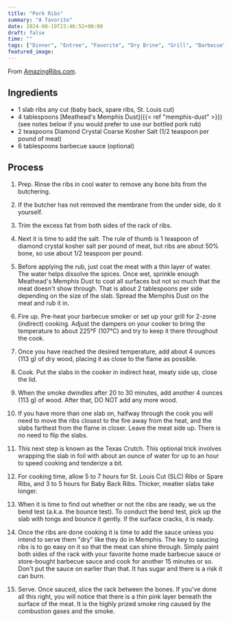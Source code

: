 ```yaml
---
title: "Pork Ribs"
summary: "A favorite"
date: 2024-08-19T23:46:52+00:00
draft: false
time: ""
tags: ["Dinner", "Entree", "Favorite", "Dry Brine", "Grill", "Barbecue", "Pork", "Smoking"]
featured_image: 
---
```


From [AmazingRibs.com](https://amazingribs.com/best-barbecue-ribs-recipe/#recipe).

## Ingredients

- 1 slab ribs any cut (baby back, spare ribs, St. Louis cut)
- 4 tablespoons [Meathead's Memphis Dust]({{< ref "memphis-dust" >}}) (see notes below if you would prefer to use our bottled pork rub)
- 2 teaspoons Diamond Crystal Coarse Kosher Salt (1/2 teaspoon per pound of meat)
- 6 tablespoons barbecue sauce (optional)

## Process
1. Prep. Rinse the ribs in cool water to remove any bone bits from the butchering.

1. If the butcher has not removed the membrane from the under side, do it yourself.

1. Trim the excess fat from both sides of the rack of ribs.

1. Next it is time to add the salt. The rule of thumb is 1 teaspoon of diamond crystal kosher salt per pound of meat, but ribs are about 50% bone, so use about 1/2 teaspoon per pound.

1. Before applying the rub, just coat the meat with a thin layer of water. The water helps dissolve the spices. Once wet, sprinkle enough Meathead's Memphis Dust to coat all surfaces but not so much that the meat doesn't show through. That is about 2 tablespoons per side depending on the size of the slab. Spread the Memphis Dust on the meat and rub it in.

1. Fire up. Pre-heat your barbecue smoker or set up your grill for 2-zone (indirect) cooking. Adjust the dampers on your cooker to bring the temperature to about 225°F (107°C) and try to keep it there throughout the cook.

1. Once you have reached the desired temperature, add about 4 ounces (113 g) of dry wood, placing it as close to the flame as possible.

1. Cook. Put the slabs in the cooker in indirect heat, meaty side up, close the lid.

1. When the smoke dwindles after 20 to 30 minutes, add another 4 ounces (113 g) of wood. After that, DO NOT add any more wood.

1. If you have more than one slab on, halfway through the cook you will need to move the ribs closest to the fire away from the heat, and the slabs farthest from the flame in closer. Leave the meat side up. There is no need to flip the slabs.

1. This next step is known as the Texas Crutch. This optional trick involves wrapping the slab in foil with about an ounce of water for up to an hour to speed cooking and tenderize a bit.

1. For cooking time, allow 5 to 7 hours for St. Louis Cut (SLC) Ribs or Spare Ribs, and 3 to 5 hours for Baby Back Ribs. Thicker, meatier slabs take longer.

1. When it is time to find out whether or not the ribs are ready, we us the bend test (a.k.a. the bounce test). To conduct the bend test, pick up the slab with tongs and bounce it gently. If the surface cracks, it is ready.

1. Once the ribs are done cooking it is time to add the sauce unless you intend to serve them "dry" like they do in Memphis. The key to saucing ribs is to go easy on it so that the meat can shine through. Simply paint both sides of the rack with your favorite home made barbecue sauce or store-bought barbecue sauce and cook for another 15 minutes or so.  Don't put the sauce on earlier than that. It has sugar and there is a risk it can burn.

1. Serve. Once sauced, slice the rack between the bones. If you've done all this right, you will notice that there is a thin pink layer beneath the surface of the meat. It is the highly prized smoke ring caused by the combustion gases and the smoke.